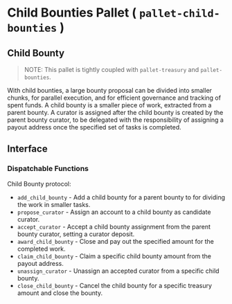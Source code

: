 # Child Bounties Pallet ( `pallet-child-bounties` )

## Child Bounty

> NOTE: This pallet is tightly coupled with `pallet-treasury` and `pallet-bounties`.

With child bounties, a large bounty proposal can be divided into smaller chunks,
for parallel execution, and for efficient governance and tracking of spent funds.
A child bounty is a smaller piece of work, extracted from a parent bounty.
A curator is assigned after the child bounty is created by the parent bounty curator,
to be delegated with the responsibility of assigning a payout address once the specified
set of tasks is completed.

## Interface

### Dispatchable Functions

Child Bounty protocol:

- `add_child_bounty` - Add a child bounty for a parent bounty to for dividing the work in
  smaller tasks.
- `propose_curator` - Assign an account to a child bounty as candidate curator.
- `accept_curator` - Accept a child bounty assignment from the parent bounty curator, setting a
  curator deposit.
- `award_child_bounty` - Close and pay out the specified amount for the completed work.
- `claim_child_bounty` - Claim a specific child bounty amount from the payout address.
- `unassign_curator` - Unassign an accepted curator from a specific child bounty.
- `close_child_bounty` - Cancel the child bounty for a specific treasury amount and close the
  bounty.
